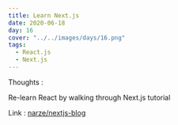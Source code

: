 ```yaml
---
title: Learn Next.js
date: 2020-06-18
day: 16
cover: "../../images/days/16.png"
tags:
  - React.js
  - Next.js
---
```


Thoughts :

Re-learn React by walking through Next.js tutorial

Link : [narze/nextjs-blog](https://github.com/narze/nextjs-blog)
